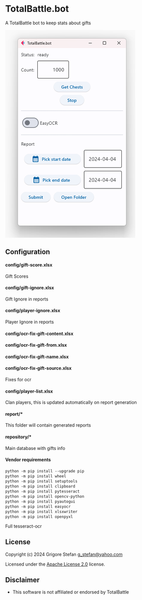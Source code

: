 # TotalBattle.bot

A TotalBattle bot to keep stats about gifts

![Screenshot](docs/screenshot.png?raw=true "Screenshot")

## Configuration

#### config/gift-score.xlsx

Gift Scores

#### config/gift-ignore.xlsx

Gift Ignore in reports

#### config/player-ignore.xlsx

Player Ignore in reports

#### config/ocr-fix-gift-content.xlsx
#### config/ocr-fix-gift-from.xlsx
#### config/ocr-fix-gift-name.xlsx
#### config/ocr-fix-gift-source.xlsx

Fixes for ocr 

#### config/player-list.xlsx

Clan players, this is updated automatically on report generation

#### report/*

This folder will contain generated reports

#### repository/*

Main database with gifts info

#### Vendor requirements

``` shell
python -m pip install --upgrade pip
python -m pip install wheel
python -m pip install setuptools
python -m pip install clipboard
python -m pip install pytesseract
python -m pip install opencv-python
python -m pip install pyautogui
python -m pip install easyocr
python -m pip install xlsxwriter
python -m pip install openpyxl
```

Full tesseract-ocr

## License

Copyright (c) 2024 Grigore Stefan <g_stefan@yahoo.com>

Licensed under the [Apache License 2.0](LICENSE) license.

## Disclaimer
* This software is not affiliated or endorsed by TotalBattle
